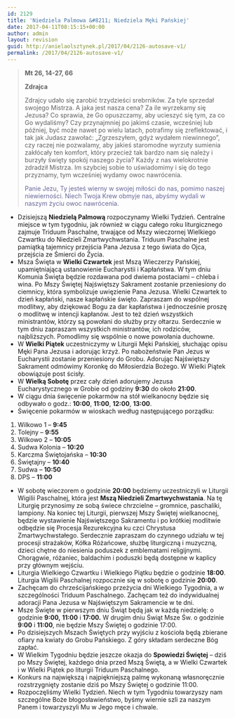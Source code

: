 ```yaml
---
id: 2129
title: 'Niedziela Palmowa &#8211; Niedziela Męki Pańskiej'
date: 2017-04-11T08:15:15+00:00
author: admin
layout: revision
guid: http://anielaolsztynek.pl/2017/04/2126-autosave-v1/
permalink: /2017/04/2126-autosave-v1/
---
```

> **Mt 26, 14-27, 66**
> 
> **Zdrajca**
> 
> Zdrajcy udało się zarobić trzydzieści srebrników. Za tyle sprzedał swojego Mistrza. A jaka jest nasza cena? Za ile wyrzekamy się Jezusa? Co sprawia, że Go opuszczamy, aby ucieszyć się tym, za co Go wydaliśmy? Czy przynajmniej po jakimś czasie, wcześniej lub później, być może nawet po wielu latach, potrafimy się zreflektować, i tak jak Judasz zawołać: &#8222;Zgrzeszyłem, gdyż wydałem niewinnego&#8221;, czy raczej nie pozwalamy, aby jakieś staromodne wyrzuty sumienia zakłócały ten komfort, który przecież tak bardzo nam się należy i burzyły święty spokój naszego życia? Każdy z nas wielokrotnie zdradził Mistrza. Im szybciej sobie to uświadomimy i się do tego przyznamy, tym wcześniej wydamy owoc nawrócenia.
> 
> <span style="color: #666699;">Panie Jezu, Ty jesteś wierny w swojej miłości do nas, pomimo naszej niewierności. Niech Twoja Krew obmyje nas, abyśmy wydali w naszym życiu owoc nawrócenia.</span>

  * Dzisiejszą **Niedzielą Palmową** rozpoczynamy Wielki Tydzień. Centralne miejsce w tym tygodniu, jak również w ciągu całego roku liturgicznego zajmuje Triduum Paschalne, trwające od Mszy wieczornej Wielkiego Czwartku do Niedzieli Zmartwychwstania. Triduum Paschalne jest pamiątką tajemnicy przejścia Pana Jezusa z tego świata do Ojca, przejścia ze Śmierci do Życia.
  * Msza Święta w **Wielki Czwartek** jest Mszą Wieczerzy Pańskiej, upamiętniającą ustanowienie Eucharystii i Kapłaństwa. W tym dniu Komunia Święta będzie rozdawana pod dwiema postaciami – chleba i wina. Po Mszy Świętej Najświętszy Sakrament zostanie przeniesiony do ciemnicy, która symbolizuje uwięzienie Pana Jezusa. Wielki Czwartek to dzień kapłański, nasze kapłańskie święto. Zapraszam do wspólnej modlitwy, aby dziękować Bogu za dar kapłaństwa i jednocześnie proszę o modlitwę w intencji kapłanów. Jest to też dzień wszystkich ministrantów, którzy są powołani do służby przy ołtarzu. Serdecznie w tym dniu zapraszam wszystkich ministrantów, ich rodziców, najbliższych. Pomodlimy się wspólnie o nowe powołania duchowne.
  * W **Wielki Piątek** uczestniczymy w Liturgii Męki Pańskiej, słuchając opisu Męki Pana Jezusa i adorując krzyż. Po nabożeństwie Pan Jezus w Eucharystii zostanie przeniesiony do Grobu. Adorując Najświętszy Sakrament odmówimy Koronkę do Miłosierdzia Bożego. W Wielki Piątek obowiązuje post ścisły.
  * W **Wielką Sobotę** przez cały dzień adorujemy Jezusa Eucharystycznego w Grobie od godziny **9:30** do około **21:00**.
  * W ciągu dnia święcenie pokarmów na stół wielkanocny będzie się odbywało o godz.: **10:00**, **11:00**, **12:00**, **13:00**.
  * Święcenie pokarmów w wioskach według następującego porządku:

  1. Wilkowo 1 – **9:45**
  2. Tolejny – **9:55**
  3. Wilkowo 2 – **10:05**
  4. Sudwa Kolonia – **10:20**
  5. Karczma Świętojańska – **10:30**
  6. Świętajny – **10:40**
  7. Sudwa – **10:50**
  8. DPS – **11:00**

  * W sobotę wieczorem o godzinie **20:00** będziemy uczestniczyli w Liturgii Wigilii Paschalnej, która jest **Mszą Niedzieli Zmartwychwstania**. Na tę Liturgię przynosimy ze sobą świece chrzcielne – gromnice, paschaliki, lampiony. Na koniec tej Liturgii, pierwszej Mszy Świętej wielkanocnej, będzie wystawienie Najświętszego Sakramentu i po krótkiej modlitwie odbędzie się Procesja Rezurekcyjna ku czci Chrystusa Zmartwychwstałego. Serdecznie zapraszam do czynnego udziału w tej procesji strażaków, Kółka Różańcowe, służbę liturgiczną i muzyczną, dzieci chętne do niesienia poduszek z emblematami religijnymi. Chorągwie, różaniec, baldachim i poduszki będą dostępne w kaplicy przy głównym wejściu.
  * Liturgia Wielkiego Czwartku i Wielkiego Piątku będzie o godzinie **18:00**. Liturgia Wigilii Paschalnej rozpocznie się w sobotę o godzinie **20:00**.
  * Zachęcam do chrześcijańskiego przeżycia dni Wielkiego Tygodnia, a w szczególności Triduum Paschalnego. Zachęcam też do indywidualnej adoracji Pana Jezusa w Najświętszym Sakramencie w te dni.
  * Msze Święte w pierwszym dniu Świąt będą jak w każdą niedzielę: o godzinie **9:00,** **11:00** i **17:00.** W drugim dniu Świąt Msze Św. o godzinie **9:00** i **11:00**, nie będzie Mszy Świętej o godzinie 17:00.
  * Po dzisiejszych Mszach Świętych przy wyjściu z kościoła będą zbierane ofiary na kwiaty do Grobu Pańskiego. Z góry składam serdeczne Bóg zapłać.
  * W Wielkim Tygodniu będzie jeszcze okazja do **Spowiedzi Świętej** – dziś po Mszy Świętej, każdego dnia przed Mszą Świętą, a w Wielki Czwartek i w Wielki Piątek po liturgii Triduum Paschalnego.
  * Konkurs na największą i najpiękniejszą palmę wykonaną własnoręcznie rozstrzygnięty zostanie dziś po Mszy Świętej o godzinie 11:00.
  * Rozpoczęliśmy Wielki Tydzień. Niech w tym Tygodniu towarzyszy nam szczególne Boże błogosławieństwo, byśmy wiernie szli za naszym Panem i towarzyszyli Mu w Jego męce i chwale.

&nbsp;